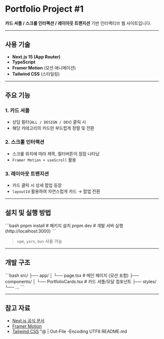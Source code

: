 
# Portfolio Project #1

**카드 셔플 / 스크롤 인터랙션 / 레이아웃 트랜지션** 기반 인터랙티브 웹 사이트입니다.  


---

##  사용 기술

- **Next.js 15 (App Router)**
- **TypeScript**
- **Framer Motion** (모션 애니메이션)
- **Tailwind CSS** (스타일링)
  

---

##  주요 기능

### 1. 카드 셔플
- 상담 필터(`ALL / DESIGN / DEV`) 클릭 시
- 해당 카테고리의 카드만 부드럽게 정렬 및 전환

### 2. 스크롤 인터랙션
- 스크롤 위치에 따라 제목, 필터버튼이 점점 나타남
- `Framer Motion + useScroll` 활용

### 3. 레이아웃 트랜지션
- 카드 클릭 시 상세 팝업 등장
- `layoutId` 활용하여 자연스럽게 카드 → 팝업 전환

---

##  설치 및 실행 방법

\`\`\`bash
pnpm install    # 패키지 설치
pnpm dev        # 개발 서버 실행 (http://localhost:3000)
\`\`\`

> `npm`, `yarn`, `bun` 사용 가능

---

##  개발 구조

\`\`\`bash
src/
├── app/
│   └── page.tsx       # 메인 페이지 (모션 포함)
├── components/
│   └── PortfolioCards.tsx # 카드 셔플/모달 컴포넌트
├── styles/
└── ...
\`\`\`

---

## 참고 자료

- [Next.js 공식 문서](https://nextjs.org/docs)
- [Framer Motion](https://www.framer.com/motion/)
- [Tailwind CSS](https://tailwindcss.com/)
"@ | Out-File -Encoding UTF8 README.md
